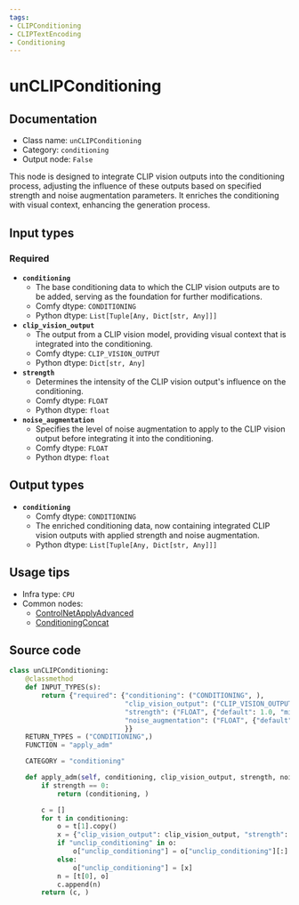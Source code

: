 ```yaml
---
tags:
- CLIPConditioning
- CLIPTextEncoding
- Conditioning
---
```


# unCLIPConditioning
## Documentation
- Class name: `unCLIPConditioning`
- Category: `conditioning`
- Output node: `False`

This node is designed to integrate CLIP vision outputs into the conditioning process, adjusting the influence of these outputs based on specified strength and noise augmentation parameters. It enriches the conditioning with visual context, enhancing the generation process.
## Input types
### Required
- **`conditioning`**
    - The base conditioning data to which the CLIP vision outputs are to be added, serving as the foundation for further modifications.
    - Comfy dtype: `CONDITIONING`
    - Python dtype: `List[Tuple[Any, Dict[str, Any]]]`
- **`clip_vision_output`**
    - The output from a CLIP vision model, providing visual context that is integrated into the conditioning.
    - Comfy dtype: `CLIP_VISION_OUTPUT`
    - Python dtype: `Dict[str, Any]`
- **`strength`**
    - Determines the intensity of the CLIP vision output's influence on the conditioning.
    - Comfy dtype: `FLOAT`
    - Python dtype: `float`
- **`noise_augmentation`**
    - Specifies the level of noise augmentation to apply to the CLIP vision output before integrating it into the conditioning.
    - Comfy dtype: `FLOAT`
    - Python dtype: `float`
## Output types
- **`conditioning`**
    - Comfy dtype: `CONDITIONING`
    - The enriched conditioning data, now containing integrated CLIP vision outputs with applied strength and noise augmentation.
    - Python dtype: `List[Tuple[Any, Dict[str, Any]]]`
## Usage tips
- Infra type: `CPU`
- Common nodes:
    - [ControlNetApplyAdvanced](../../Comfy/Nodes/ControlNetApplyAdvanced.md)
    - [ConditioningConcat](../../Comfy/Nodes/ConditioningConcat.md)



## Source code
```python
class unCLIPConditioning:
    @classmethod
    def INPUT_TYPES(s):
        return {"required": {"conditioning": ("CONDITIONING", ),
                             "clip_vision_output": ("CLIP_VISION_OUTPUT", ),
                             "strength": ("FLOAT", {"default": 1.0, "min": -10.0, "max": 10.0, "step": 0.01}),
                             "noise_augmentation": ("FLOAT", {"default": 0.0, "min": 0.0, "max": 1.0, "step": 0.01}),
                             }}
    RETURN_TYPES = ("CONDITIONING",)
    FUNCTION = "apply_adm"

    CATEGORY = "conditioning"

    def apply_adm(self, conditioning, clip_vision_output, strength, noise_augmentation):
        if strength == 0:
            return (conditioning, )

        c = []
        for t in conditioning:
            o = t[1].copy()
            x = {"clip_vision_output": clip_vision_output, "strength": strength, "noise_augmentation": noise_augmentation}
            if "unclip_conditioning" in o:
                o["unclip_conditioning"] = o["unclip_conditioning"][:] + [x]
            else:
                o["unclip_conditioning"] = [x]
            n = [t[0], o]
            c.append(n)
        return (c, )

```
